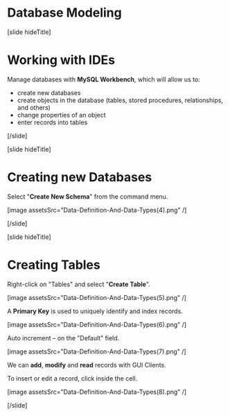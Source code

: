# Database Modeling

[slide hideTitle]

# Working with IDEs

Мanage databases with **MySQL Workbench**, which will allow us to:

- create new databases
- create objects in the database (tables, stored procedures, relationships, and others)
- change properties of an object
- enter records into tables

[/slide]

[slide hideTitle]

# Creating new Databases

Select "**Create New Schema**" from the command menu.

[image assetsSrc="Data-Definition-And-Data-Types(4).png" /]

[/slide]

[slide hideTitle]

# Creating Tables

Right-click on "Tables" and select "**Create Table**".

[image assetsSrc="Data-Definition-And-Data-Types(5).png" /]

A **Primary Key** is used to uniquely identify and index records.

[image assetsSrc="Data-Definition-And-Data-Types(6).png" /]

Auto increment – on the "Default" field.

[image assetsSrc="Data-Definition-And-Data-Types(7).png" /]

We can **add**, **modify** and **read** records with GUI Clients.

To insert or edit a record, click inside the cell.

[image assetsSrc="Data-Definition-And-Data-Types(8).png" /]

[/slide]

